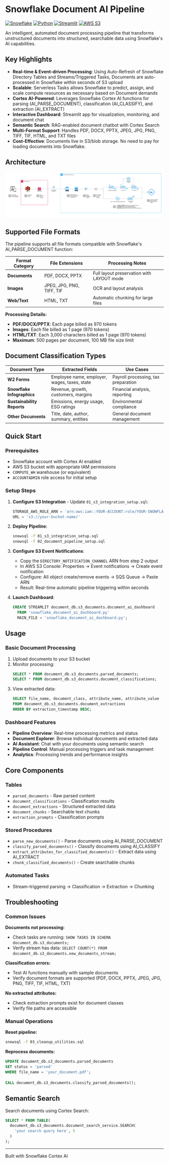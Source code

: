 # Snowflake Document AI Pipeline

[![Snowflake](https://img.shields.io/badge/Snowflake-29B5E8?style=for-the-badge&logo=snowflake&logoColor=white)](https://www.snowflake.com/)
[![Python](https://img.shields.io/badge/Python-3776AB?style=for-the-badge&logo=python&logoColor=white)](https://www.python.org/)
[![Streamlit](https://img.shields.io/badge/Streamlit-FF4B4B?style=for-the-badge&logo=streamlit&logoColor=white)](https://streamlit.io/)
[![AWS S3](https://img.shields.io/badge/AWS%20S3-569A31?style=for-the-badge&logo=amazon-s3&logoColor=white)](https://aws.amazon.com/s3/)

An intelligent, automated document processing pipeline that transforms unstructured documents into structured, searchable data using Snowflake's AI capabilities.

## Key Highlights

- **Real-time & Event-driven Processing**: Using Auto-Refresh of Snowflake Directory Tables and Streams/Triggered Tasks, Documents are auto-processed in Snowflake within seconds of S3 upload
- **Scalable**: Serverless Tasks allows Snowflake to predict, assign, and scale compute resources as necessary based on Document demands 
- **Cortex AI-Powered**: Leverages Snowflake Cortex AI functions for parsing (AI_PARSE_DOCUMENT), classification (AI_CLASSIFY), and extraction (AI_EXTRACT)
- **Interactive Dashboard**: Streamlit app for visualization, monitoring, and document chat
- **Semantic Search**: RAG-enabled document chatbot with Cortex Search
- **Multi-Format Support**: Handles PDF, DOCX, PPTX, JPEG, JPG, PNG, TIFF, TIF, HTML, and TXT files
- **Cost-Effective**: Documents live in S3/blob storage. No need to pay for loading documents into Snowflake. 

## Architecture

![Architecture Diagram](architecture_diagram.png)

## Supported File Formats

The pipeline supports all file formats compatible with Snowflake's AI_PARSE_DOCUMENT function:

| Format Category | File Extensions | Processing Notes |
|-----------------|-----------------|------------------|
| **Documents** | PDF, DOCX, PPTX | Full layout preservation with LAYOUT mode |
| **Images** | JPEG, JPG, PNG, TIFF, TIF | OCR and layout analysis |
| **Web/Text** | HTML, TXT | Automatic chunking for large files |

**Processing Details:**
- **PDF/DOCX/PPTX**: Each page billed as 970 tokens
- **Images**: Each file billed as 1 page (970 tokens)  
- **HTML/TXT**: Each 3,000 characters billed as 1 page (970 tokens)
- **Maximum**: 500 pages per document, 100 MB file size limit

## Document Classification Types

| Document Type | Extracted Fields | Use Cases |
|---------------|------------------|-----------|
| **W2 Forms** | Employee name, employer, wages, taxes, state | Payroll processing, tax preparation |
| **Snowflake Infographics** | Revenue, growth, customers, margins | Financial analysis, reporting |
| **Sustainability Reports** | Emissions, energy usage, ESG ratings | Environmental compliance |
| **Other Documents** | Title, date, author, summary, entities | General document management |

## Quick Start

### Prerequisites

- Snowflake account with Cortex AI enabled
- AWS S3 bucket with appropriate IAM permissions
- `COMPUTE_WH` warehouse (or equivalent)
- `ACCOUNTADMIN` role access for initial setup

### Setup Steps

1. **Configure S3 Integration** - Update `01_s3_integration_setup.sql`:
   ```sql
   STORAGE_AWS_ROLE_ARN = 'arn:aws:iam::YOUR-ACCOUNT:role/YOUR-SNOWFLAKE-ROLE'
   URL = 's3://your-bucket-name/'
   ```

2. **Deploy Pipeline**:
   ```bash
   snowsql -f 01_s3_integration_setup.sql
   snowsql -f 02_document_pipeline_setup.sql
   ```

3. **Configure S3 Event Notifications**:
   - Copy the `DIRECTORY_NOTIFICATION_CHANNEL` ARN from step 2 output
   - In AWS S3 Console: Properties → Event notifications → Create event notification
   - Configure: All object create/remove events → SQS Queue → Paste ARN
   - Result: Real-time automatic pipeline triggering within seconds

4. **Launch Dashboard**:
   ```sql
   CREATE STREAMLIT document_db.s3_documents.document_ai_dashboard
     FROM 'snowflake_document_ai_dashboard.py'
     MAIN_FILE = 'snowflake_document_ai_dashboard.py';
   ```

## Usage

### Basic Document Processing

1. Upload documents to your S3 bucket
2. Monitor processing:
   ```sql
   SELECT * FROM document_db.s3_documents.parsed_documents;
   SELECT * FROM document_db.s3_documents.document_classifications;
   ```
3. View extracted data:
   ```sql
   SELECT file_name, document_class, attribute_name, attribute_value
   FROM document_db.s3_documents.document_extractions
   ORDER BY extraction_timestamp DESC;
   ```

### Dashboard Features

- **Pipeline Overview**: Real-time processing metrics and status
- **Document Explorer**: Browse individual documents and extracted data
- **AI Assistant**: Chat with your documents using semantic search
- **Pipeline Control**: Manual processing triggers and task management
- **Analytics**: Processing trends and performance insights

## Core Components

### Tables
- `parsed_documents` - Raw parsed content
- `document_classifications` - Classification results
- `document_extractions` - Structured extracted data
- `document_chunks` - Searchable text chunks
- `extraction_prompts` - Classification prompts

### Stored Procedures
- `parse_new_documents()` - Parse documents using AI_PARSE_DOCUMENT
- `classify_parsed_documents()` - Classify documents using AI_CLASSIFY
- `extract_attributes_for_classified_documents()` - Extract data using AI_EXTRACT
- `chunk_classified_documents()` - Create searchable chunks

### Automated Tasks
- Stream-triggered parsing → Classification → Extraction → Chunking

## Troubleshooting

### Common Issues

**Documents not processing:**
- Check tasks are running: `SHOW TASKS IN SCHEMA document_db.s3_documents;`
- Verify stream has data: `SELECT COUNT(*) FROM document_db.s3_documents.new_documents_stream;`

**Classification errors:**
- Test AI functions manually with sample documents
- Verify document formats are supported (PDF, DOCX, PPTX, JPEG, JPG, PNG, TIFF, TIF, HTML, TXT)

**No extracted attributes:**
- Check extraction prompts exist for document classes
- Verify file paths are accessible

### Manual Operations

**Reset pipeline:**
```bash
snowsql -f 03_cleanup_utilities.sql
```

**Reprocess documents:**
```sql
UPDATE document_db.s3_documents.parsed_documents 
SET status = 'parsed' 
WHERE file_name = 'your_document.pdf';

CALL document_db.s3_documents.classify_parsed_documents();
```

## Semantic Search

Search documents using Cortex Search:
```sql
SELECT * FROM TABLE(
  document_db.s3_documents.document_search_service.SEARCH(
    'your search query here', 5
  )
);
```

---

Built with Snowflake Cortex AI